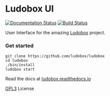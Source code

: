 # Ludobox UI

[![Documentation Status](https://readthedocs.org/projects/ludobox/badge/?version=latest)](http://ludobox.readthedocs.io/en/latest/?badge=latest)
[![Build Status](https://travis-ci.org/ludobox/ludobox.svg?branch=master)](https://travis-ci.org/ludobox/ludobox)

User Interface for the amazing [Ludobox](http://ludobox.net) project.


### Get started

    git clone https://github.com/ludobox/ludobox
    cd ludobox
    ./bin/install
    ludobox start

Read the docs at [ludobox.readthedocs.io](http://ludobox.readthedocs.io/)


[GPL3](https://www.gnu.org/licenses/gpl-3.0.en.html) License
